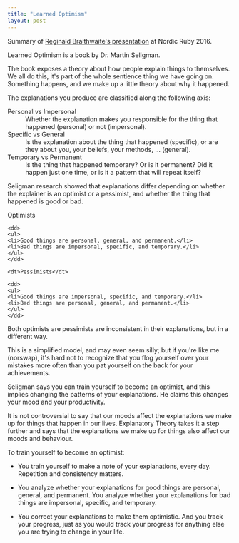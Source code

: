 ```yaml
---
title: "Learned Optimism"
layout: post
---
```


Summary of [Reginald Braithwaite's presentation][pres] at Nordic Ruby 2016.

[pres]: https://github.com/raganwald/presentations/blob/master/optimism.md

Learned Optimism is a book by Dr. Martin Seligman.

The book exposes a theory about how people explain things to themselves. We all
do this, it's part of the whole sentience thing we have going on. Something
happens, and we make up a little theory about why it happened.

The explanations you produce are classified along the following axis:

<dl>

  <dt>Personal vs Impersonal</dt>
  
  <dd>Whether the explanation makes you responsible for the thing that happened
  (personal) or not (impersonal).</dd>
  
  <dt>Specific vs General</dt>
  
  <dd>Is the explanation about the thing that happened (specific), or are they
  about you, your beliefs, your methods, ... (general).</dd>
  
  <dt>Temporary vs Permanent</dt>
  
  <dd>Is the thing that happened temporary? Or is it permanent? Did it happen
  just one time, or is it a pattern that will repeat itself?</dd>
  
</dl>

Seligman research showed that explanations differ depending on whether the
explainer is an optimist or a pessimist, and whether the thing that happened is
good or bad.

<dl>
    <dt>Optimists</dt>
    
    <dd>
    <ul>
    <li>Good things are personal, general, and permanent.</li>
    <li>Bad things are impersonal, specific, and temporary.</li>
    </ul>
    </dd>
    
    <dt>Pessimists</dt>
    
    <dd>
    <ul>
    <li>Good things are impersonal, specific, and temporary.</li>
    <li>Bad things are personal, general, and permanent.</li>
    </ul>
    </dd>
</dl>

Both optimists are pessimists are inconsistent in their explanations, but in a
different way.

This is a simplified model, and may even seem silly; but if you're like me
(norswap), it's hard not to recognize that you flog yourself over your mistakes
more often than you pat yourself on the back for your achievements.

Seligman says you can train yourself to become an optimist, and this implies
changing the patterns of your explanations. He claims this changes your mood and
your productivity.

It is not controversial to say that our moods affect the explanations we make up
for things that happen in our lives. Explanatory Theory takes it a step further
and says that the explanations we make up for things also affect our moods and
behaviour.

To train yourself to become an optimist:

- You train yourself to make a note of your explanations, every day. Repetition
  and consistency matters.

- You analyze whether your explanations for good things are personal, general,
  and permanent. You analyze whether your explanations for bad things are
  impersonal, specific, and temporary.

- You correct your explanations to make them optimistic. And you track your
  progress, just as you would track your progress for anything else you are
  trying to change in your life.
